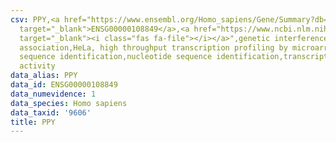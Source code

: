 ```yaml
---
csv: PPY,<a href="https://www.ensembl.org/Homo_sapiens/Gene/Summary?db=core;g=ENSG00000108849"
  target="_blank">ENSG00000108849</a>,<a href="https://www.ncbi.nlm.nih.gov/pubmed/17216044"
  target="_blank"><i class="fas fa-file"></i></a>",genetic interference,functional
  association,HeLa, high throughput transcription profiling by microarray,nucleotide
  sequence identification,nucleotide sequence identification,transcriptional regulation,up-regulates
  activity
data_alias: PPY
data_id: ENSG00000108849
data_numevidence: 1
data_species: Homo sapiens
data_taxid: '9606'
title: PPY
---
```

